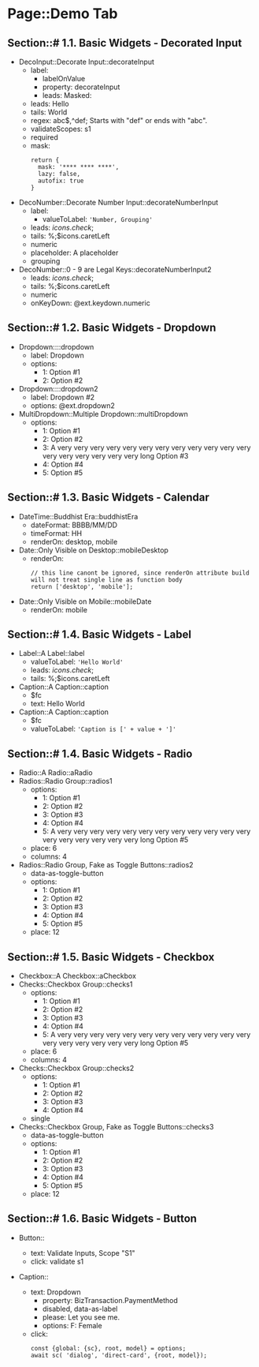 # Page::Demo Tab

## Section::# 1.1. Basic Widgets - Decorated Input

- DecoInput::Decorate Input::decorateInput
	- label:
		- labelOnValue
		- property: decorateInput
		- leads: Masked:
	- leads: Hello
	- tails: World
	- regex: abc$,^def; Starts with "def" or ends with "abc".
	- validateScopes: s1
	- required
	- mask:
	  ```
	  return {
		mask: '**** **** ****',
		lazy: false,
		autofix: true
	  }
	  ```
- DecoNumber::Decorate Number Input::decorateNumberInput
	- label:
		- valueToLabel: `'Number, Grouping'`
	- leads: $icons.check;$
	- tails: %;$icons.caretLeft
	- numeric
	- placeholder: A placeholder
	- grouping
- DecoNumber::0 - 9 are Legal Keys::decorateNumberInput2
	- leads: $icons.check;$
	- tails: %;$icons.caretLeft
	- numeric
	- onKeyDown: @ext.keydown.numeric

## Section::# 1.2. Basic Widgets - Dropdown

- Dropdown::::dropdown
	- label: Dropdown
	- options:
		- 1: Option #1
		- 2: Option #2
- Dropdown::::dropdown2
	- label: Dropdown #2
	- options: @ext.dropdown2
- MultiDropdown::Multiple Dropdown::multiDropdown
	- options:
		- 1: Option #1
		- 2: Option #2
		- 3: A very very very very very very very very very very very very very very very very very very long Option #3
		- 4: Option #4
		- 5: Option #5

## Section::# 1.3. Basic Widgets - Calendar

- DateTime::Buddhist Era::buddhistEra
	- dateFormat: BBBB/MM/DD
	- timeFormat: HH
	- renderOn: desktop, mobile
- Date::Only Visible on Desktop::mobileDesktop
	- renderOn:
	  ```
      // this line canont be ignored, since renderOn attribute build will not treat single line as function body
	  return ['desktop', 'mobile'];
	  ```
- Date::Only Visible on Mobile::mobileDate
	- renderOn: mobile

## Section::# 1.4. Basic Widgets - Label

- Label::A Label::label
	- valueToLabel: `'Hello World'`
	- leads: $icons.check;$
	- tails: %;$icons.caretLeft
- Caption::A Caption::caption
	- $fc
	- text: Hello World
- Caption::A Caption::caption
	- $fc
	- valueToLabel: `'Caption is [' + value + ']'`

## Section::# 1.4. Basic Widgets - Radio

- Radio::A Radio::aRadio
- Radios::Radio Group::radios1
	- options:
		- 1: Option #1
		- 2: Option #2
		- 3: Option #3
		- 4: Option #4
		- 5: A very very very very very very very very very very very very very very very very very very long Option #5
	- place: 6
	- columns: 4
- Radios::Radio Group, Fake as Toggle Buttons::radios2
	- data-as-toggle-button
	- options:
		- 1: Option #1
		- 2: Option #2
		- 3: Option #3
		- 4: Option #4
		- 5: Option #5
	- place: 12

## Section::# 1.5. Basic Widgets - Checkbox

- Checkbox::A Checkbox::aCheckbox
- Checks::Checkbox Group::checks1
	- options:
		- 1: Option #1
		- 2: Option #2
		- 3: Option #3
		- 4: Option #4
		- 5: A very very very very very very very very very very very very very very very very very very long Option #5
	- place: 6
	- columns: 4
- Checks::Checkbox Group::checks2
	- options:
		- 1: Option #1
		- 2: Option #2
		- 3: Option #3
		- 4: Option #4
	- single
- Checks::Checkbox Group, Fake as Toggle Buttons::checks3
	- data-as-toggle-button
	- options:
		- 1: Option #1
		- 2: Option #2
		- 3: Option #3
		- 4: Option #4
		- 5: Option #5
	- place: 12

## Section::# 1.6. Basic Widgets - Button

- Button::
	- text: Validate Inputs, Scope "S1"
	- click: validate s1

- Caption::
	- text: Dropdown
		- property: BizTransaction.PaymentMethod
		- disabled, data-as-label
		- please: Let you see me.
		- options: F: Female
	- click:
	  ```
	  const {global: {sc}, root, model} = options;
	  await sc( 'dialog', 'direct-card', {root, model});
	  ```
